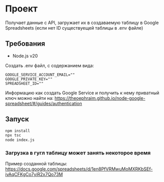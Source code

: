 # Проект

Получает данные с API, загружает их в создаваемую таблицу в Google Spreadsheets (если нет ID существуещей таблицы в .env файле)

## Требования

- Node.js v20

Создать .env файл, с содержанием вида:
```env
GOOGLE_SERVICE_ACCOUNT_EMAIL=""
GOOGLE_PRIVATE_KEY=""
SPREADSHEET_ID=""
```

Информацию как создать Google Service и получить к нему приватный ключ можно найти на: https://theoephraim.github.io/node-google-spreadsheet/#/guides/authentication
## Запуск
```bash
npm install
npx tsc
node index.js
```

### Загрузка в гугл таблицу может занять некоторое время

Пример созданной таблицы: https://docs.google.com/spreadsheets/d/1en8PfVRMwuMoMXRKbSEf-ivAqCFKgCo7yiR2x7Qo73M
